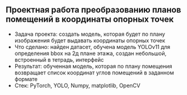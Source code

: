 ## Проектная работа преобразованию планов помещений в координаты опорных точек
* Задача проекта: создать модель, которая будет по плану изображения будет выдавать координаты опорных точек
* Что сделано: найден датасет, обучена модель YOLOv11 для определения bbox на 2д плане этажа, создан небольшой, встроенный в тетрадь, интерфейс  
* Результат: обученная модель, которая по плану помещения возвращает список координат углов помещений в заданном формате
* Стек: PyTorch, YOLO, Numpy, matplotlib, OpenCV
